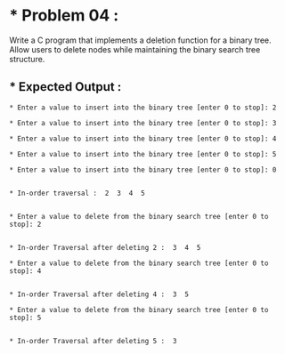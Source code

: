 # * Problem 04 :

Write a C program that implements a deletion function for a binary tree. Allow users to delete nodes while maintaining the binary search tree structure.

## * Expected Output :

    * Enter a value to insert into the binary tree [enter 0 to stop]: 2
    
    * Enter a value to insert into the binary tree [enter 0 to stop]: 3
    
    * Enter a value to insert into the binary tree [enter 0 to stop]: 4
    
    * Enter a value to insert into the binary tree [enter 0 to stop]: 5
    
    * Enter a value to insert into the binary tree [enter 0 to stop]: 0
    
    
    * In-order traversal :  2  3  4  5 
    
    
    * Enter a value to delete from the binary search tree [enter 0 to stop]: 2
    
    
    * In-order Traversal after deleting 2 :  3  4  5 
    
    * Enter a value to delete from the binary search tree [enter 0 to stop]: 4
    
    
    * In-order Traversal after deleting 4 :  3  5 
    
    * Enter a value to delete from the binary search tree [enter 0 to stop]: 5
    
    
    * In-order Traversal after deleting 5 :  3